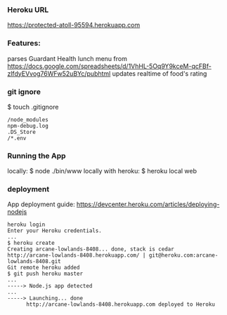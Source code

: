 ### Heroku URL
https://protected-atoll-95594.herokuapp.com

### Features:
parses Guardant Health lunch menu from https://docs.google.com/spreadsheets/d/1VhHL-5Oq9Y9kceM-qcFBf-zlfdyEVvog76WFw52uBYc/pubhtml
updates realtime of food's rating

### git ignore
$ touch .gitignore
```
/node_modules
npm-debug.log
.DS_Store
/*.env
```
### Running the App
locally: $ node ./bin/www
locally with heroku: $ heroku local web

### deployment
App deployment guide: https://devcenter.heroku.com/articles/deploying-nodejs

```
heroku login
Enter your Heroku credentials.
...
$ heroku create
Creating arcane-lowlands-8408... done, stack is cedar
http://arcane-lowlands-8408.herokuapp.com/ | git@heroku.com:arcane-lowlands-8408.git
Git remote heroku added
$ git push heroku master
...
-----> Node.js app detected
...
-----> Launching... done
      http://arcane-lowlands-8408.herokuapp.com deployed to Heroku
```
